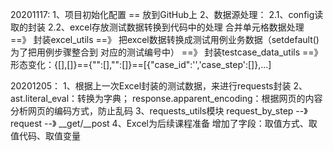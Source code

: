 20201117:
1、项目初始化配置 == 放到GitHub上
2、数据源处理：
2.1、config读取的封装
2.2、excel存放测试数据转换到代码中的处理
合并单元格数据处理 ==》 封装excel_utils ==》 把excel数据转换成测试用例业务数据（setdefault() 为了把用例步骤整合到
对应的测试编号中） ==》 封装testcase_data_utils ==》 形态变化：{[],[]}=={"":[],"":[]}==[{"case_id":'','case_step':[]},...]

20201205：
1、根据上一次Excel封装的测试数据，来进行requests封装
2、ast.literal_eval：转换为字典；  response.apparent_encoding：根据网页的内容分析网页的编码方式，防止乱码
3、requests_utils模块
request_by_step --》request --》 __get/__post
4、Excel为后续课程准备 增加了字段：取值方式、取值代码、取值变量